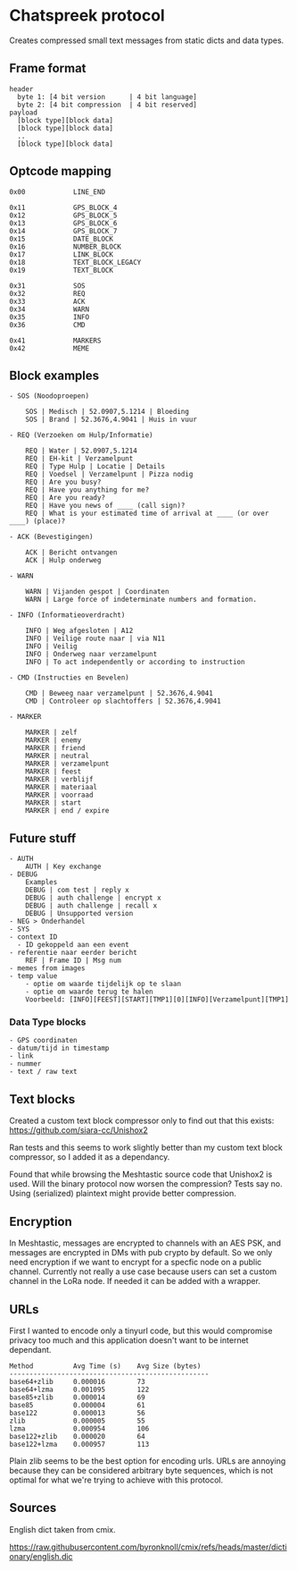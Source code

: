 # Chatspreek protocol

Creates compressed small text messages from static dicts and data types.

## Frame format

```
header
  byte 1: [4 bit version      | 4 bit language]
  byte 2: [4 bit compression  | 4 bit reserved]
payload
  [block type][block data]
  [block type][block data]
  ..
  [block type][block data]
```

## Optcode mapping

```
0x00            LINE_END

0x11            GPS_BLOCK_4
0x12            GPS_BLOCK_5
0x13            GPS_BLOCK_6
0x14            GPS_BLOCK_7
0x15            DATE_BLOCK
0x16            NUMBER_BLOCK
0x17            LINK_BLOCK
0x18            TEXT_BLOCK_LEGACY
0x19            TEXT_BLOCK

0x31            SOS
0x32            REQ
0x33            ACK
0x34            WARN
0x35            INFO
0x36            CMD

0x41            MARKERS
0x42            MEME
```

## Block examples

```
- SOS (Noodoproepen)

    SOS | Medisch | 52.0907,5.1214 | Bloeding
    SOS | Brand | 52.3676,4.9041 | Huis in vuur

- REQ (Verzoeken om Hulp/Informatie)

    REQ | Water | 52.0907,5.1214
    REQ | EH-kit | Verzamelpunt
    REQ | Type Hulp | Locatie | Details
    REQ | Voedsel | Verzamelpunt | Pizza nodig
    REQ | Are you busy? 
    REQ | Have you anything for me? 
    REQ | Are you ready? 
    REQ | Have you news of ____ (call sign)? 
    REQ | What is your estimated time of arrival at ____ (or over ____) (place)? 

- ACK (Bevestigingen)

    ACK | Bericht ontvangen
    ACK | Hulp onderweg

- WARN

    WARN | Vijanden gespot | Coordinaten
    WARN | Large force of indeterminate numbers and formation.

- INFO (Informatieoverdracht)

    INFO | Weg afgesloten | A12
    INFO | Veilige route naar | via N11
    INFO | Veilig
    INFO | Onderweg naar verzamelpunt
    INFO | To act independently or according to instruction

- CMD (Instructies en Bevelen)

    CMD | Beweeg naar verzamelpunt | 52.3676,4.9041
    CMD | Controleer op slachtoffers | 52.3676,4.9041

- MARKER

    MARKER | zelf
    MARKER | enemy
    MARKER | friend
    MARKER | neutral
    MARKER | verzamelpunt
    MARKER | feest
    MARKER | verblijf
    MARKER | materiaal
    MARKER | voorraad
    MARKER | start
    MARKER | end / expire
```

## Future stuff

```
- AUTH
    AUTH | Key exchange
- DEBUG
    Examples
    DEBUG | com test | reply x
    DEBUG | auth challenge | encrypt x
    DEBUG | auth challenge | recall x
    DEBUG | Unsupported version
- NEG > Onderhandel
- SYS
- context ID
  - ID gekoppeld aan een event
- referentie naar eerder bericht
    REF | Frame ID | Msg num
- memes from images
- temp value
    - optie om waarde tijdelijk op te slaan
    - optie om waarde terug te halen
    Voorbeeld: [INFO][FEEST][START][TMP1][0][INFO][Verzamelpunt][TMP1]
```

### Data Type blocks

```
- GPS coordinaten
- datum/tijd in timestamp
- link
- nummer
- text / raw text
```

## Text blocks

Created a custom text block compressor only to find out that this exists:
https://github.com/siara-cc/Unishox2

Ran tests and this seems to work slightly better than my custom text block compressor, so I added it as a dependancy.

Found that while browsing the Meshtastic source code that Unishox2 is used. Will the binary protocol now worsen the compression? Tests say no. Using (serialized) plaintext might provide better compression.

## Encryption

In Meshtastic, messages are encrypted to channels with an AES PSK, and messages are encrypted in DMs with pub crypto by default. So we only need encryption if we want to encrypt for a specfic node on a public channel. Currently not really a use case because users can set a custom channel in the LoRa node. If needed it can be added with a wrapper.

## URLs

First I wanted to encode only a tinyurl code, but this would compromise privacy too much and this application doesn't want to be internet dependant.

```
Method          Avg Time (s)    Avg Size (bytes)
--------------------------------------------------
base64+zlib     0.000016        73
base64+lzma     0.001095        122
base85+zlib     0.000014        69
base85          0.000004        61
base122         0.000013        56
zlib            0.000005        55
lzma            0.000954        106
base122+zlib    0.000020        64
base122+lzma    0.000957        113
```

Plain zlib seems to be the best option for encoding urls. URLs are annoying because they can be considered arbitrary byte sequences, which is not optimal for what we're trying to achieve with this protocol.

## Sources

English dict taken from cmix.

https://raw.githubusercontent.com/byronknoll/cmix/refs/heads/master/dictionary/english.dic
